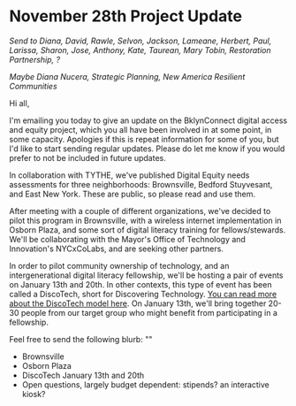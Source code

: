# November 28th Project Update

_Send to Diana, David, Rawle, Selvon, Jackson, Lameane, Herbert, Paul, Larissa, Sharon, Jose, Anthony, Kate, Taurean, Mary Tobin, Restoration Partnership, ?_

_Maybe Diana Nucera, Strategic Planning, New America Resilient Communities_

Hi all,

I'm emailing you today to give an update on the BklynConnect digital access and equity project, which you all have been involved in at some point, in some capacity. Apologies if this is repeat information for some of you, but I'd like to start sending regular updates. Please do let me know if you would prefer to not be included in future updates. 

In collaboration with TYTHE, we've published Digital Equity needs assessments for three neighborhoods: Brownsville, Bedford Stuyvesant, and East New York. These are public, so please read and use them.

After meeting with a couple of different organizations, we've decided to pilot this program in Brownsville, with a wireless internet implementation in Osborn Plaza, and some sort of digital literacy training for fellows/stewards. We'll be collaborating with the Mayor's Office of Technology and Innovation's NYCxCoLabs, and are seeking other partners.

In order to pilot community ownership of technology, and an intergenerational digital literacy fellowship, we'll be hosting a pair of events on January 13th and 20th. In other contexts, this type of event has been called a DiscoTech, short for Discovering Technology. [You can read more about the DiscoTech model here](). On January 13th, we'll bring together 20-30 people from our target group who might benefit from participating in a fellowship. 

Feel free to send the following blurb: "" 


- Brownsville
- Osborn Plaza
- DiscoTech January 13th and 20th
- Open questions, largely budget dependent: stipends? an interactive kiosk?
